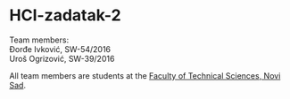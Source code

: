 # HCI-zadatak-2

Team members:  
Đorđe Ivković, SW-54/2016  
Uroš Ogrizović, SW-39/2016   

All team members are students at the [Faculty of Technical Sciences, Novi Sad](http://www.ftn.uns.ac.rs/n1386094394/faculty-of-technical-sciences).
